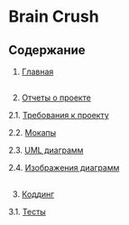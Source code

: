# Brain Crush

## Содержание
1. [Главная](https://github.com/oooNAKooo/Test_README)
##
2. [Отчеты о проекте](https://github.com/oooNAKooo/Test_README/tree/main/documentation)

  2.1. [Требования к проекту](https://github.com/oooNAKooo/Test_README/blob/main/documentation/requirements.md)

  2.2. [Мокапы](https://github.com/oooNAKooo/Test_README/tree/main/documentation/Mockups)

  2.3. [UML диаграмм](https://github.com/oooNAKooo/Test_README/tree/main/documentation/Diagram)

  2.4. [Изображения диаграмм](https://github.com/oooNAKooo/Test_README/tree/main/documentation/Images/Diagrams)
##
3. [Коддинг](https://github.com/oooNAKooo/Test_README/tree/main/Code)

  3.1. [Тесты](https://github.com/oooNAKooo/Test_README/tree/main/Code/Test)
